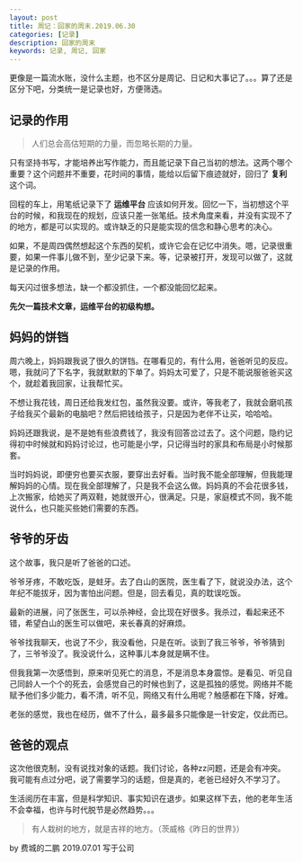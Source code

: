 ```yaml
---
layout: post
title: 周记：回家的周末.2019.06.30
categories: [记录]
description: 回家的周末
keywords: 记录, 周记, 回家
---
```


更像是一篇流水账，没什么主题，也不区分是周记、日记和大事记了。。。算了还是区分下吧，分类统一是记录也好，方便筛选。

## 记录的作用

> 人们总会高估短期的力量，而忽略长期的力量。

只有坚持书写，才能培养出写作能力，而且能记录下自己当初的想法。这两个哪个重要？这个问题并不重要，花时间的事情，能给以后留下痕迹就好，回归了 **复利** 这个词。

回程的车上，用笔纸记录下了 **运维平台** 应该如何开发。回忆一下，当初想这个平台的时候，和我现在的规划，应该只差一张笔纸。技术角度来看，并没有实现不了的地方，都是可以实现的。或许缺乏的只是能实现的信念和静心思考的决心。

如果，不是周四偶然想起这个东西的契机，或许它会在记忆中消失。嗯，记录很重要，如果一件事儿做不到，至少记录下来。等，记录被打开，发现可以做了，这就是记录的作用。

每天闪过很多想法，缺一个都没抓住，一个都没能回忆起来。

**先欠一篇技术文章，运维平台的初级构想。**

## 妈妈的饼铛

周六晚上，妈妈跟我说了很久的饼铛。在哪看见的，有什么用，爸爸听见的反应。嗯，我就问了下名字，我就默默的下单了。妈妈太可爱了，只是不能说服爸爸买这个，就趁着我回家，让我帮忙买。

不想让我花钱，周日还给我发红包，虽然我没要。或许，等我老了，我就会磨叽孩子给我买个最新的电脑吧？然后把钱给孩子，只是因为老伴不让买，哈哈哈。

妈妈还跟我说，是不是她有些浪费钱了，我没有回答岔过去了。这个问题，隐约记得初中时候就和妈妈讨论过，也可能是小学，只记得当时的家具和布局是小时候那套。

当时妈妈说，即便穷也要买衣服，要穿出去好看。当时我不能全部理解，但我能理解妈妈的心情。现在我全部理解了，只是我不会这么做。妈妈真的不会花很多钱，上次搬家，给她买了两双鞋，她就很开心，很满足。只是，家庭模式不同，我不能说什么，也只能买些她们需要的东西。

## 爷爷的牙齿

这个故事，我只是听了爸爸的口述。

爷爷牙疼，不敢吃饭，是蛀牙。去了白山的医院，医生看了下，就说没办法，这个年纪不能拔牙，因为害怕出问题。但是，回去看见，真的耽误吃饭。

最新的进展，问了张医生，可以杀神经，会比现在好很多。我杀过，看起来还不错，希望白山的医生可以做吧，来长春真的好麻烦。

爷爷找我聊天，也说了不少，我没看他，只是在听。谈到了我三爷爷，爷爷猜到了，三爷爷没了。我没说什么，这种事儿本身就是瞒不住。

但我我第一次感悟到，原来听见死亡的消息，不是消息本身震惊。是看见、听见自己同龄人一个个的死去，会感觉自己的时候也到了，这是孤独的感觉。网络并不能赋予他们多少能力，看不清，听不见，网络又有什么用呢？触感都在下降，好难。

老张的感觉，我也在经历，做不了什么，最多最多只能像是一针安定，仅此而已。

## 爸爸的观点

这次他很克制，没有说找对象的话题。我们讨论，各种zz问题，还是会有冲突。我可能有点过分吧，说了需要学习的话题，但是真的，老爸已经好久不学习了。

生活阅历在丰富，但是科学知识、事实知识在退步。如果这样下去，他的老年生活不会幸福，也许与时代脱节是必然趋势。。。

> 有人栽树的地方，就是吉祥的地方。（茨威格《昨日的世界》）

by 费城的二鹏 2019.07.01 写于公司
